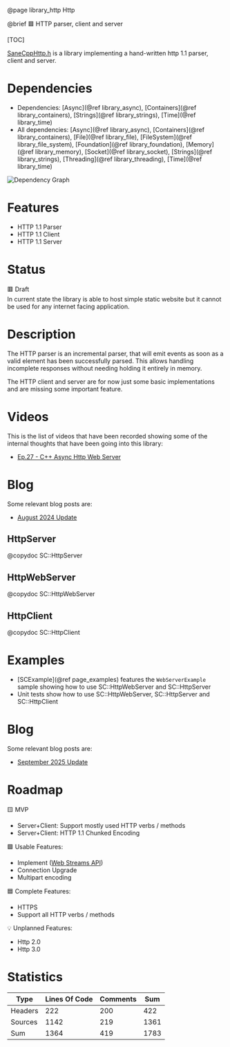 @page library_http Http

@brief 🟥 HTTP parser, client and server

[TOC]

[SaneCppHttp.h](https://github.com/Pagghiu/SaneCppLibraries/releases/latest/download/SaneCppHttp.h) is a library implementing a hand-written http 1.1 parser, client and server.

# Dependencies
- Dependencies: [Async](@ref library_async), [Containers](@ref library_containers), [Strings](@ref library_strings), [Time](@ref library_time)
- All dependencies: [Async](@ref library_async), [Containers](@ref library_containers), [File](@ref library_file), [FileSystem](@ref library_file_system), [Foundation](@ref library_foundation), [Memory](@ref library_memory), [Socket](@ref library_socket), [Strings](@ref library_strings), [Threading](@ref library_threading), [Time](@ref library_time)

![Dependency Graph](Http.svg)


# Features
- HTTP 1.1 Parser
- HTTP 1.1 Client
- HTTP 1.1 Server

# Status
🟥 Draft  
In current state the library is able to host simple static website but it cannot be used for any internet facing application.  

# Description
The HTTP parser is an incremental parser, that will emit events as soon as a valid element has been successfully parsed.
This allows handling incomplete responses without needing holding it entirely in memory.

The HTTP client and server are for now just some basic implementations and are missing some important feature.  

# Videos

This is the list of videos that have been recorded showing some of the internal thoughts that have been going into this library:

- [Ep.27 - C++ Async Http Web Server](https://www.youtube.com/watch?v=yg438A9Db50)

# Blog

Some relevant blog posts are:

- [August 2024 Update](https://pagghiu.github.io/site/blog/2024-08-30-SaneCppLibrariesUpdate.html)

## HttpServer
@copydoc SC::HttpServer

## HttpWebServer
@copydoc SC::HttpWebServer

## HttpClient
@copydoc SC::HttpClient

# Examples

- [SCExample](@ref page_examples) features the `WebServerExample` sample showing how to use SC::HttpWebServer and SC::HttpServer
- Unit tests show how to use SC::HttpWebServer, SC::HttpServer and SC::HttpClient


# Blog

Some relevant blog posts are:

- [September 2025 Update](https://pagghiu.github.io/site/blog/2025-09-30-SaneCppLibrariesUpdate.html)

# Roadmap

🟨 MVP
- Server+Client: Support mostly used HTTP verbs / methods
- Server+Client: HTTP 1.1 Chunked Encoding

🟩 Usable Features:
- Implement ([Web Streams API](https://developer.mozilla.org/en-US/docs/Web/API/Streams_API))
- Connection Upgrade
- Multipart encoding

🟦 Complete Features:
- HTTPS
- Support all HTTP verbs / methods

💡 Unplanned Features:
- Http 2.0 
- Http 3.0

# Statistics
| Type      | Lines Of Code | Comments  | Sum   |
|-----------|---------------|-----------|-------|
| Headers   | 222			| 200		| 422	|
| Sources   | 1142			| 219		| 1361	|
| Sum       | 1364			| 419		| 1783	|
